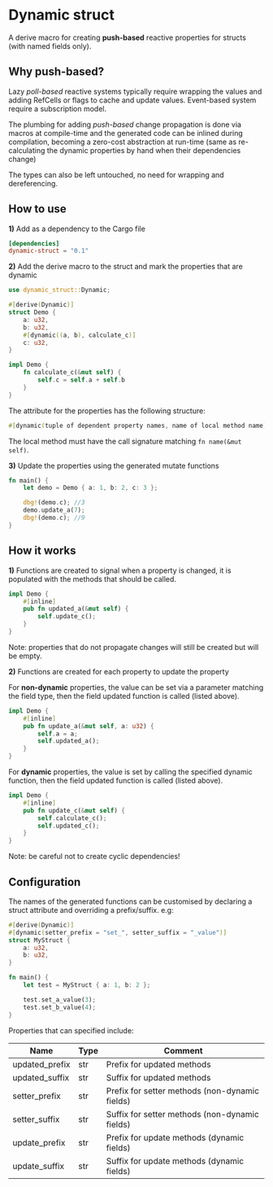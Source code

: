 # Dynamic struct
A derive macro for creating **push-based** reactive properties for structs (with named fields only).

## Why push-based?
Lazy *poll-based* reactive systems typically require wrapping the values and adding RefCells or flags to cache and update values. Event-based system require a subscription model.

The plumbing for adding *push-based* change propagation is done via macros at compile-time and the generated code can be inlined during compilation, becoming a zero-cost abstraction at run-time (same as re-calculating the dynamic properties by hand when their dependencies change)

The types can also be left untouched, no need for wrapping and dereferencing.

## How to use
**1)** Add as a dependency to the Cargo file
```toml
[dependencies]
dynamic-struct = "0.1"
```

**2)** Add the derive macro to the struct and mark the properties that are dynamic
```rust
use dynamic_struct::Dynamic;

#[derive(Dynamic)]
struct Demo {
    a: u32,
    b: u32,
    #[dynamic((a, b), calculate_c)]
    c: u32,
}

impl Demo {
    fn calculate_c(&mut self) {
        self.c = self.a + self.b
    }
}
```

The attribute for the properties has the following structure:
```rust
#[dynamic(tuple of dependent property names, name of local method name)]
```

The local method must have the call signature matching `fn name(&mut self)`.

**3)** Update the properties using the generated mutate functions
```rust
fn main() {
    let demo = Demo { a: 1, b: 2, c: 3 };

    dbg!(demo.c); //3
    demo.update_a(7);
    dbg!(demo.c); //9
}
```

## How it works

**1)** Functions are created to signal when a property is changed, it is populated with the methods that should be called.

```rust
impl Demo {
    #[inline]
    pub fn updated_a(&mut self) {
        self.update_c();
    }
}
```

Note: properties that do not propagate changes will still be created but will be empty.

**2)** Functions are created for each property to update the property

For **non-dynamic** properties, the value can be set via a parameter matching the field type, then the field updated function is called (listed above).

```rust
impl Demo {
    #[inline]
    pub fn update_a(&mut self, a: u32) {
        self.a = a;
        self.updated_a();
    }
}
```

For **dynamic** properties, the value is set by calling the specified dynamic function, then the field updated function is called (listed above).

```rust
impl Demo {
    #[inline]
    pub fn update_c(&mut self) {
        self.calculate_c();
        self.updated_c();
    }
}
```

Note: be careful not to create cyclic dependencies!

## Configuration

The names of the generated functions can be customised by declaring a struct attribute and overriding a prefix/suffix. e.g:

```Rust
#[derive(Dynamic)]
#[dynamic(setter_prefix = "set_", setter_suffix = "_value")]
struct MyStruct {
    a: u32,
    b: u32,
}

fn main() {
    let test = MyStruct { a: 1, b: 2 };

    test.set_a_value(3);
    test.set_b_value(4);
}
```

Properties that can specified include:

| Name | Type | Comment |
| - | - | - |
| updated_prefix | str | Prefix for updated methods |
| updated_suffix | str | Suffix for updated methods  |
| setter_prefix | str | Prefix for setter methods (non-dynamic fields) |
| setter_suffix | str | Suffix for setter methods (non-dynamic fields) |
| update_prefix | str | Prefix for update methods (dynamic fields) |
| update_suffix | str | Suffix for update methods (dynamic fields) |
